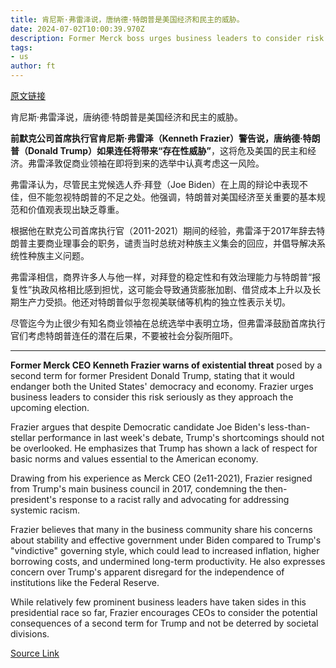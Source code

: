 ```yaml
---
title: 肯尼斯·弗雷泽说，唐纳德·特朗普是美国经济和民主的威胁。
date: 2024-07-02T10:00:39.970Z
description: Former Merck boss urges business leaders to consider risk posed by ex-president to the rule of law
tags: 
- us
author: ft
---
```


[原文链接](https://ft.com/content/a6eaa1ae-3456-4b82-b168-4cfdbadb0636)

肯尼斯·弗雷泽说，唐纳德·特朗普是美国经济和民主的威胁。

**前默克公司首席执行官肯尼斯·弗雷泽（Kenneth Frazier）警告说，唐纳德·特朗普（Donald Trump）如果连任将带来“存在性威胁”**，这将危及美国的民主和经济。弗雷泽敦促商业领袖在即将到来的选举中认真考虑这一风险。

弗雷泽认为，尽管民主党候选人乔·拜登（Joe Biden）在上周的辩论中表现不佳，但不能忽视特朗普的不足之处。他强调，特朗普对美国经济至关重要的基本规范和价值观表现出缺乏尊重。

根据他在默克公司首席执行官（2011-2021）期间的经验，弗雷泽于2017年辞去特朗普主要商业理事会的职务，谴责当时总统对种族主义集会的回应，并倡导解决系统性种族主义问题。

弗雷泽相信，商界许多人与他一样，对拜登的稳定性和有效治理能力与特朗普“报复性”执政风格相比感到担忧，这可能会导致通货膨胀加剧、借贷成本上升以及长期生产力受损。他还对特朗普似乎忽视美联储等机构的独立性表示关切。

尽管迄今为止很少有知名商业领袖在总统选举中表明立场，但弗雷泽鼓励首席执行官们考虑特朗普连任的潜在后果，不要被社会分裂所阻吓。

---

 **Former Merck CEO Kenneth Frazier warns of existential threat** posed by a second term for former President Donald Trump, stating that it would endanger both the United States' democracy and economy. Frazier urges business leaders to consider this risk seriously as they approach the upcoming election.

Frazier argues that despite Democratic candidate Joe Biden's less-than-stellar performance in last week's debate, Trump's shortcomings should not be overlooked. He emphasizes that Trump has shown a lack of respect for basic norms and values essential to the American economy.

Drawing from his experience as Merck CEO (2e11-2021), Frazier resigned from Trump's main business council in 2017, condemning the then-president's response to a racist rally and advocating for addressing systemic racism.

Frazier believes that many in the business community share his concerns about stability and effective government under Biden compared to Trump's "vindictive" governing style, which could lead to increased inflation, higher borrowing costs, and undermined long-term productivity. He also expresses concern over Trump's apparent disregard for the independence of institutions like the Federal Reserve.

While relatively few prominent business leaders have taken sides in this presidential race so far, Frazier encourages CEOs to consider the potential consequences of a second term for Trump and not be deterred by societal divisions.

[Source Link](https://ft.com/content/a6eaa1ae-3456-4b82-b168-4cfdbadb0636)

